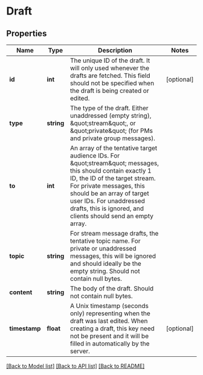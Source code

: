 # Draft

## Properties
Name | Type | Description | Notes
------------ | ------------- | ------------- | -------------
**id** | **int** | The unique ID of the draft. It will only used whenever the drafts are fetched. This field should not be specified when the draft is being created or edited. | [optional] 
**type** | **string** | The type of the draft. Either unaddressed (empty string), \&quot;stream\&quot;, or \&quot;private\&quot; (for PMs and private group messages). | 
**to** | **int** | An array of the tentative target audience IDs. For \&quot;stream\&quot; messages, this should contain exactly 1 ID, the ID of the target stream. For private messages, this should be an array of target user IDs. For unaddressed drafts, this is ignored, and clients should send an empty array. | 
**topic** | **string** | For stream message drafts, the tentative topic name. For private or unaddressed messages, this will be ignored and should ideally be the empty string. Should not contain null bytes. | 
**content** | **string** | The body of the draft. Should not contain null bytes. | 
**timestamp** | **float** | A Unix timestamp (seconds only) representing when the draft was last edited. When creating a draft, this key need not be present and it will be filled in automatically by the server. | [optional] 

[[Back to Model list]](../README.md#documentation-for-models) [[Back to API list]](../README.md#documentation-for-api-endpoints) [[Back to README]](../README.md)


